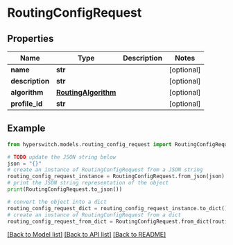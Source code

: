 # RoutingConfigRequest


## Properties

Name | Type | Description | Notes
------------ | ------------- | ------------- | -------------
**name** | **str** |  | [optional] 
**description** | **str** |  | [optional] 
**algorithm** | [**RoutingAlgorithm**](RoutingAlgorithm.md) |  | [optional] 
**profile_id** | **str** |  | [optional] 

## Example

```python
from hyperswitch.models.routing_config_request import RoutingConfigRequest

# TODO update the JSON string below
json = "{}"
# create an instance of RoutingConfigRequest from a JSON string
routing_config_request_instance = RoutingConfigRequest.from_json(json)
# print the JSON string representation of the object
print(RoutingConfigRequest.to_json())

# convert the object into a dict
routing_config_request_dict = routing_config_request_instance.to_dict()
# create an instance of RoutingConfigRequest from a dict
routing_config_request_from_dict = RoutingConfigRequest.from_dict(routing_config_request_dict)
```
[[Back to Model list]](../README.md#documentation-for-models) [[Back to API list]](../README.md#documentation-for-api-endpoints) [[Back to README]](../README.md)



